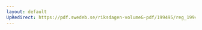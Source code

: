 ```yaml
---
layout: default
UpRedirect: https://pdf.swedeb.se/riksdagen-volumeG-pdf/199495/reg_199495/reg_199495_0056.pdf
---
```

